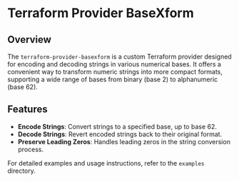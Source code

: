 # Terraform Provider BaseXform

## Overview

The `terraform-provider-basexform` is a custom Terraform provider designed for encoding and decoding strings in various numerical bases. It offers a convenient way to transform numeric strings into more compact formats, supporting a wide range of bases from binary (base 2) to alphanumeric (base 62).

## Features

- **Encode Strings**: Convert strings to a specified base, up to base 62.
- **Decode Strings**: Revert encoded strings back to their original format.
- **Preserve Leading Zeros**: Handles leading zeros in the string conversion process.

For detailed examples and usage instructions, refer to the `examples` directory.
